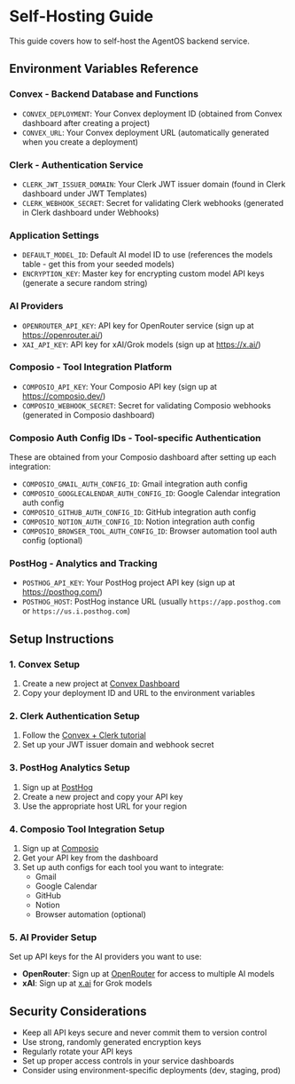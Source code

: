 # Self-Hosting Guide

This guide covers how to self-host the AgentOS backend service.

## Environment Variables Reference

### Convex - Backend Database and Functions
- `CONVEX_DEPLOYMENT`: Your Convex deployment ID (obtained from Convex dashboard after creating a project)
- `CONVEX_URL`: Your Convex deployment URL (automatically generated when you create a deployment)

### Clerk - Authentication Service
- `CLERK_JWT_ISSUER_DOMAIN`: Your Clerk JWT issuer domain (found in Clerk dashboard under JWT Templates)
- `CLERK_WEBHOOK_SECRET`: Secret for validating Clerk webhooks (generated in Clerk dashboard under Webhooks)

### Application Settings
- `DEFAULT_MODEL_ID`: Default AI model ID to use (references the models table - get this from your seeded models)
- `ENCRYPTION_KEY`: Master key for encrypting custom model API keys (generate a secure random string)

### AI Providers
- `OPENROUTER_API_KEY`: API key for OpenRouter service (sign up at https://openrouter.ai/)
- `XAI_API_KEY`: API key for xAI/Grok models (sign up at https://x.ai/)

### Composio - Tool Integration Platform
- `COMPOSIO_API_KEY`: Your Composio API key (sign up at https://composio.dev/)
- `COMPOSIO_WEBHOOK_SECRET`: Secret for validating Composio webhooks (generated in Composio dashboard)

### Composio Auth Config IDs - Tool-specific Authentication
These are obtained from your Composio dashboard after setting up each integration:
- `COMPOSIO_GMAIL_AUTH_CONFIG_ID`: Gmail integration auth config
- `COMPOSIO_GOOGLECALENDAR_AUTH_CONFIG_ID`: Google Calendar integration auth config  
- `COMPOSIO_GITHUB_AUTH_CONFIG_ID`: GitHub integration auth config
- `COMPOSIO_NOTION_AUTH_CONFIG_ID`: Notion integration auth config
- `COMPOSIO_BROWSER_TOOL_AUTH_CONFIG_ID`: Browser automation tool auth config (optional)

### PostHog - Analytics and Tracking
- `POSTHOG_API_KEY`: Your PostHog project API key (sign up at https://posthog.com/)
- `POSTHOG_HOST`: PostHog instance URL (usually `https://app.posthog.com` or `https://us.i.posthog.com`)

## Setup Instructions

### 1. Convex Setup
1. Create a new project at [Convex Dashboard](https://dashboard.convex.dev/)
2. Copy your deployment ID and URL to the environment variables

### 2. Clerk Authentication Setup
1. Follow the [Convex + Clerk tutorial](https://docs.convex.dev/auth/clerk)
2. Set up your JWT issuer domain and webhook secret

### 3. PostHog Analytics Setup
1. Sign up at [PostHog](https://posthog.com/)
2. Create a new project and copy your API key
3. Use the appropriate host URL for your region

### 4. Composio Tool Integration Setup
1. Sign up at [Composio](https://composio.dev/)
2. Get your API key from the dashboard
3. Set up auth configs for each tool you want to integrate:
   - Gmail
   - Google Calendar
   - GitHub
   - Notion
   - Browser automation (optional)

### 5. AI Provider Setup
Set up API keys for the AI providers you want to use:
- **OpenRouter**: Sign up at [OpenRouter](https://openrouter.ai/) for access to multiple AI models
- **xAI**: Sign up at [x.ai](https://x.ai/) for Grok models

## Security Considerations

- Keep all API keys secure and never commit them to version control
- Use strong, randomly generated encryption keys
- Regularly rotate your API keys
- Set up proper access controls in your service dashboards
- Consider using environment-specific deployments (dev, staging, prod)